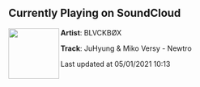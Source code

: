 ## Currently Playing on SoundCloud

[<img align="left" width="100" src="https://i1.sndcdn.com/artworks-QbKMSnRByTxeLmAj-yivZgA-t500x500.jpg">](https://soundcloud.com/blackboxrecs/juhyung-miko-versy-newtro)

**Artist**: BLVCKBØX 

**Track**: JuHyung & Miko Versy - Newtro

Last updated at 05/01/2021 10:13
